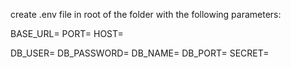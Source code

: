 create .env file in root of the folder with the following parameters:

BASE_URL=
PORT=
HOST=

DB_USER=
DB_PASSWORD=
DB_NAME=
DB_PORT=
SECRET=
